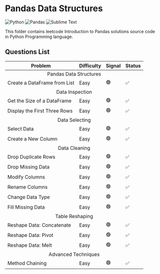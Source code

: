 <h1>Pandas Data Structures</h1>
<p>
  <img
    src="https://img.shields.io/badge/Python-0078D7.svg?logo=python&amp;logoColor=white"
    alt="Python"
  />
  <img
    src="https://img.shields.io/badge/Pandas-150458.svg?logo=pandas&logoColor=white"
    alt="Pandas"
  />
  <img
    src="https://img.shields.io/badge/Sublime_Text-%23575757.svg?logo=sublime-text&amp;logoColor=important"
    alt="Sublime Text"
  />
</p>
<p>
  This folder contains leetcode Introduction to Pandas solutions source code in
  Python Programming language.
</p>
<h2>Questions List</h2>
<table>
  <thead>
    <tr>
      <th>Problem</th>
      <th>Difficulty</th>
      <th>Signal</th>
      <th>Status</th>
    </tr>
  </thead>
  <tbody>
    <tr>
      <td colspan="4" align="center">Pandas Data Structures</td>
    </tr>
    <tr>
      <td>Create a DataFrame from List</td>
      <td>Easy</td>
      <td>🟢</td>
      <td>✅</td>
    </tr>
    <tr>
      <td colspan="4" align="center">Data Inspection</td>
    </tr>
    <tr>
      <td>Get the Size of a DataFrame</td>
      <td>Easy</td>
      <td>🟢</td>
      <td>✅</td>
    </tr>
    <tr>
      <td>Display the First Three Rows</td>
      <td>Easy</td>
      <td>🟢</td>
      <td>✅</td>
    </tr>
    <tr>
      <td colspan="4" align="center">Data Selecting</td>
    </tr>
    <tr>
      <td>Select Data</td>
      <td>Easy</td>
      <td>🟢</td>
      <td>✅</td>
    </tr>
    <tr>
      <td>Create a New Column</td>
      <td>Easy</td>
      <td>🟢</td>
      <td>✅</td>
    </tr>
    <tr>
      <td colspan="4" align="center">Data Cleaning</td>
    </tr>
    <tr>
      <td>Drop Duplicate Rows</td>
      <td>Easy</td>
      <td>🟢</td>
      <td>✅</td>
    </tr>
    <tr>
      <td>Drop Missing Data</td>
      <td>Easy</td>
      <td>🟢</td>
      <td>✅</td>
    </tr>
    <tr>
      <td>Modify Columns</td>
      <td>Easy</td>
      <td>🟢</td>
      <td>✅</td>
    </tr>
    <tr>
      <td>Rename Columns</td>
      <td>Easy</td>
      <td>🟢</td>
      <td>✅</td>
    </tr>
    <tr>
      <td>Change Data Type</td>
      <td>Easy</td>
      <td>🟢</td>
      <td>✅</td>
    </tr>
    <tr>
      <td>Fill Missing Data</td>
      <td>Easy</td>
      <td>🟢</td>
      <td>✅</td>
    </tr>
    <tr>
      <td colspan="4" align="center">Table Reshaping</td>
    </tr>
    <tr>
      <td>Reshape Data: Concatenate</td>
      <td>Easy</td>
      <td>🟢</td>
      <td>✅</td>
    </tr>
    <tr>
      <td>Reshape Data: Pivot</td>
      <td>Easy</td>
      <td>🟢</td>
      <td>✅</td>
    </tr>
    <tr>
      <td>Reshape Data: Melt</td>
      <td>Easy</td>
      <td>🟢</td>
      <td>✅</td>
    </tr>
    <tr>
      <td colspan="4" align="center">Advanced Techniques</td>
    </tr>
    <tr>
      <td>Method Chaining</td>
      <td>Easy</td>
      <td>🟢</td>
      <td>✅</td>
    </tr>
  </tbody>
</table>
